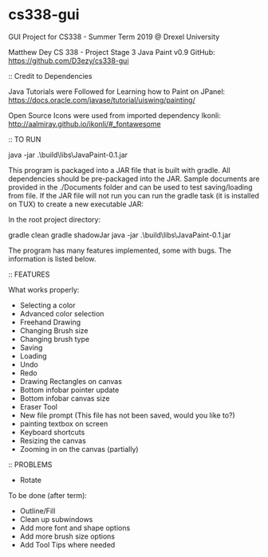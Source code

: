 # cs338-gui
GUI Project for CS338 - Summer Term 2019 @ Drexel University

Matthew Dey
CS 338 - Project Stage 3
Java Paint v0.9
GitHub: https://github.com/D3ezy/cs338-gui

:: Credit to Dependencies

Java Tutorials were Followed for Learning how to Paint on JPanel:
https://docs.oracle.com/javase/tutorial/uiswing/painting/

Open Source Icons were used from imported dependency Ikonli:
http://aalmiray.github.io/ikonli/#_fontawesome

:: TO RUN

java -jar .\build\libs\JavaPaint-0.1.jar

This program is packaged into a JAR file that is built with gradle. All dependencies should be pre-packaged into the JAR. Sample documents are provided in the ./Documents folder and can be used to test
saving/loading from file. If the JAR file will not run you can run the gradle task (it is installed on TUX) to create a new executable JAR:

In the root project directory:

gradle clean
gradle shadowJar
java -jar .\build\libs\JavaPaint-0.1.jar

The program has many features implemented, some with bugs. The information is listed below.

:: FEATURES

What works properly:

- Selecting a color
- Advanced color selection
- Freehand Drawing
- Changing Brush size
- Changing brush type
- Saving
- Loading
- Undo
- Redo
- Drawing Rectangles on canvas
- Bottom infobar pointer update
- Bottom infobar canvas size
- Eraser Tool
- New file prompt (This file has not been saved, would you like to?)
- painting textbox on screen
- Keyboard shortcuts
- Resizing the canvas
- Zooming in on the canvas (partially)


:: PROBLEMS
- Rotate

To be done (after term): 

- Outline/Fill
- Clean up subwindows
- Add more font and shape options
- Add more brush size options
- Add Tool Tips where needed